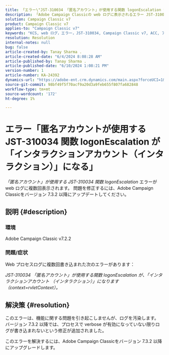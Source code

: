 ```yaml
---
title: 「エラー\"JST-310034 「匿名アカウント」が使用する関数 logonEscalation が「インタラクションアカウント（インタラクション）」になる\"
description: 「Adobe Campaign Classicの web ログに表示されるエラー JST-310034 の解決方法を説明します」
solution: Campaign Classic v7
product: Campaign Classic v7
applies-to: "Campaign Classic v7"
keywords: "KCS, web ログ，エラー，JST-310034, Campaign Classic v7, ACC, アカウント，logonEscalation"
resolution: Resolution
internal-notes: null
bug: false
article-created-by: Tanay Sharma .
article-created-date: "6/4/2024 8:08:28 AM"
article-published-by: Tanay Sharma .
article-published-date: "6/10/2024 1:08:21 PM"
version-number: 1
article-number: KA-24392
dynamics-url: "https://adobe-ent.crm.dynamics.com/main.aspx?forceUCI=1&pagetype=entityrecord&etn=knowledgearticle&id=474f4a9d-4922-ef11-840b-0022480a40c2"
source-git-commit: 98bf49f5f70acf9a20d3a9feb655f807fa682848
workflow-type: tm+mt
source-wordcount: '172'
ht-degree: 1%

---
```


# エラー「匿名アカウントが使用する JST-310034 関数 logonEscalation が「インタラクションアカウント（インタラクション）」になる」


*「匿名アカウント」が使用する JST-310034 関数 logonEscalation* エラーが web ログに複数回表示されます。 問題を修正するには、Adobe Campaign Classicをバージョン 7.3.2 以降にアップデートしてください。

## 説明 {#description}


### 環境

Adobe Campaign Classic v7.2.2



### 問題/症状

Web プロセスログに複数回書き込まれた次のエラーがあります：

*JST-310034 「匿名アカウント」が使用する関数 logonEscalation が、「インタラクションアカウント （インタラクション）」になります（context=rvletContext）。*


## 解決策 {#resolution}


このエラーは、機能に関する問題を引き起こしませんが、ログを汚染します。 バージョン 7.3.2 以降では、プロセスで verbose が有効になっていない限りログが書き込まれないという修正が追加されました。

このエラーを解決するには、Adobe Campaign Classicをバージョン 7.3.2 以降にアップグレードします。


